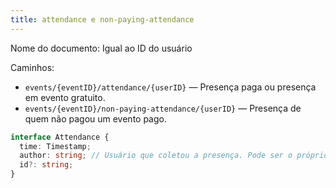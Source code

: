 ```yaml
---
title: attendance e non-paying-attendance
---
```


Nome do documento: Igual ao ID do usuário

Caminhos:

- `events/{eventID}/attendance/{userID}` — Presença paga ou presença em evento gratuito.
- `events/{eventID}/non-paying-attendance/{userID}` — Presença de quem não pagou um evento pago.

```typescript
interface Attendance {
  time: Timestamp;
  author: string; // Usuário que coletou a presença. Pode ser o próprio.
  id?: string;
}
```
